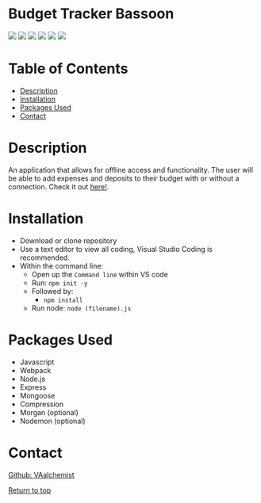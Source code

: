 # Budget Tracker Bassoon

![](https://img.shields.io/badge/PWA-purple.svg)
![](https://img.shields.io/badge/Javascript-yellow.svg)
![](https://img.shields.io/badge/Express-red.svg)
![](https://img.shields.io/badge/Node.js-green.svg)
![](https://img.shields.io/badge/MongoDB-blue.svg)
![](https://img.shields.io/badge/Webpack-orange.svg)


# Table of Contents
* [Description](#description)
* [Installation](#installation)
* [Packages Used](#packages-used)
* [Contact](#contact)


# Description
 An application that allows for offline access and functionality. The user will be able to add expenses and deposits to their budget with or without a connection. Check it out [here!](https://vaalchemist.github.io/offline-budget-tracker/).


# Installation

* Download or clone repository
* Use a text editor to view all coding, Visual Studio Coding is recommended.
* Within the command line:
   * Open up the <code>Command line</code> within VS code
   * Run: <code>npm init -y</code>
   * Followed by: 
       * <code>npm install</code>
   * Run node: <code>node (filename).js</code>


# Packages Used
  * Javascript
  * Webpack
  * Node.js
  * Express
  * Mongoose
  * Compression
  * Morgan (optional)
  * Nodemon (optional)
 
# Contact
<a href="https://github.com/VAalchemist">Github: VAalchemist</a>




[Return to top](#budget-tracker-bassoon)